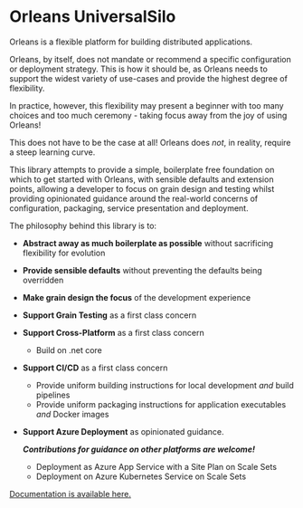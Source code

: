 # Orleans UniversalSilo
Orleans is a flexible platform for building distributed applications.

Orleans, by itself, does not mandate or recommend a specific configuration or deployment strategy. This is how it should be, as Orleans needs to support the widest variety of use-cases and provide the highest degree of flexibility.

In practice, however, this flexibility may present a beginner with too many choices and too much ceremony - taking focus away from the joy of using Orleans!

This does not have to be the case at all! Orleans does _not_, in reality, require a steep learning curve.

This library attempts to provide a simple, boilerplate free foundation on which to get started with Orleans, with sensible defaults and extension points, allowing a developer to focus on grain design and testing whilst providing opinionated guidance around the real-world concerns of configuration, packaging, service presentation and deployment.

The philosophy behind this library is to:

* **Abstract away as much boilerplate as possible** without sacrificing flexibility for evolution

* **Provide sensible defaults** without preventing the defaults being overridden

* **Make grain design the focus** of the development experience

* **Support Grain Testing** as a first class concern

* **Support Cross-Platform** as a first class concern
    * Build on .net core

* **Support CI/CD** as a first class concern
    * Provide uniform building instructions for local development _and_ build pipelines
    * Provide uniform packaging instructions for application executables _and_ Docker images

* **Support Azure Deployment** as opinionated guidance.

    **_Contributions for guidance on other platforms are welcome!_**
    * Deployment as Azure App Service with a Site Plan on Scale Sets
    * Deployment on Azure Kubernetes Service on Scale Sets

[Documentation is available here.](https://johnazariah.github.io/orleans-contrib-universalsilo/)
